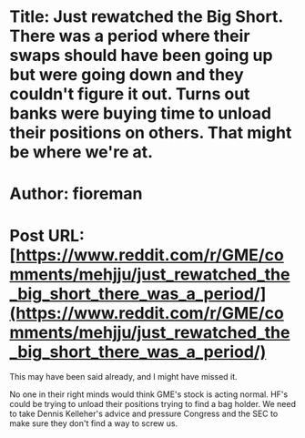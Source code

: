 # Title: Just rewatched the Big Short. There was a period where their swaps should have been going up but were going down and they couldn't figure it out. Turns out banks were buying time to unload their positions on others. That might be where we're at.
# Author: fioreman
# Post URL: [https://www.reddit.com/r/GME/comments/mehjju/just_rewatched_the_big_short_there_was_a_period/](https://www.reddit.com/r/GME/comments/mehjju/just_rewatched_the_big_short_there_was_a_period/)


This may have been said already, and I might have missed it.

No one in their right minds would think GME's stock is acting normal. HF's could be trying to unload their positions trying to find a bag holder. We need to take Dennis Kelleher's advice and pressure Congress and the SEC to make sure they don't find a way to screw us.